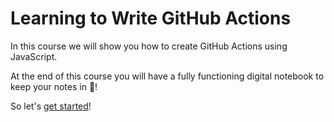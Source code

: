 # Learning to Write GitHub Actions
In this course we will show you how to create GitHub Actions using JavaScript.

At the end of this course you will have a fully functioning digital notebook to keep your notes in 🎉!

So let's [get started](../../pull/1)!
